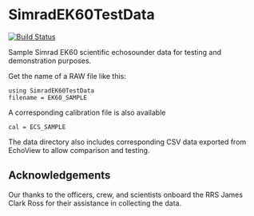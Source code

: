 # SimradEK60TestData

[![Build Status](https://travis-ci.org/EchoJulia/SimradEK60TestData.jl.svg?branch=master)](https://travis-ci.org/EchoJulia/SimradEK60TestData.jl)

Sample Simrad EK60 scientific echosounder data for testing and
demonstration purposes.

Get the name of a RAW file like this:

	using SimradEK60TestData
	filename = EK60_SAMPLE
	
A corresponding calibration file is also available

	cal = ECS_SAMPLE
	
The data directory also includes corresponding CSV data exported from
EchoView to allow comparison and testing.

## Acknowledgements
Our thanks to the officers, crew, and scientists onboard the RRS James
Clark Ross for their assistance in collecting the data.
